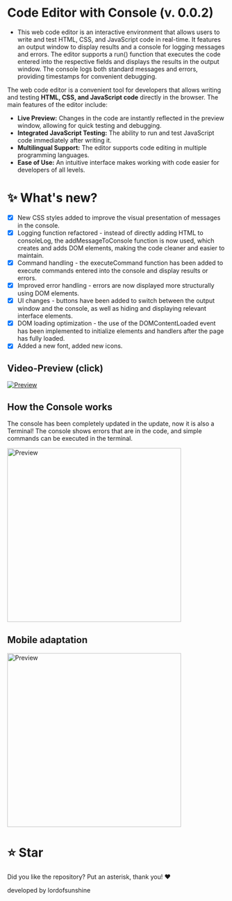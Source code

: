 # Code Editor with Console (v. 0.0.2)
* This web code editor is an interactive environment that allows users to write and test HTML, CSS, and JavaScript code in real-time. It features an output window to display results and a console for logging messages and errors. The editor supports a run() function that executes the code entered into the respective fields and displays the results in the output window. The console logs both standard messages and errors, providing timestamps for convenient debugging.
  
The web code editor is a convenient tool for developers that allows writing and testing **HTML, CSS, and JavaScript code** directly in the browser. The main features of the editor include:

- **Live Preview:** Changes in the code are instantly reflected in the preview window, allowing for quick testing and debugging.
- **Integrated JavaScript Testing:** The ability to run and test JavaScript code immediately after writing it.
- **Multilingual Support:** The editor supports code editing in multiple programming languages.
- **Ease of Use:** An intuitive interface makes working with code easier for developers of all levels.

# ✨ What's new?
- [x] New CSS styles added to improve the visual presentation of messages in the console.
- [x] Logging function refactored - instead of directly adding HTML to consoleLog, the addMessageToConsole function is now used, which creates and adds DOM elements, making the code cleaner and easier to maintain.
- [x] Command handling - the executeCommand function has been added to execute commands entered into the console and display results or errors.
- [x] Improved error handling - errors are now displayed more structurally using DOM elements.
- [x] UI changes - buttons have been added to switch between the output window and the console, as well as hiding and displaying relevant interface elements.
- [x] DOM loading optimization - the use of the DOMContentLoaded event has been implemented to initialize elements and handlers after the page has fully loaded.
- [x] Added a new font, added new icons.

## Video-Preview (click)

<a href="https://cdn.glitch.global/de93c334-a8c2-4333-808c-da266614e993/vvv.mp4?v=1718717832050" title="Preview"><img src="https://cdn.glitch.global/de93c334-a8c2-4333-808c-da266614e993/111?v=1718718740487" alt="Preview" /></a>

## How the Console works
The console has been completely updated in the update, now it is also a Terminal! The console shows errors that are in the code, and simple commands can be executed in the terminal.

<img src="https://cdn.glitch.global/de93c334-a8c2-4333-808c-da266614e993/9.jpg?v=1718718479501" alt="Preview" width="400px" height="auto">

## Mobile adaptation

<img src="https://cdn.glitch.global/de93c334-a8c2-4333-808c-da266614e993/12?v=1718718884257" alt="Preview" width="400px" height="auto">

# ⭐ Star
Did you like the repository? Put an asterisk, thank you! ❤️

developed by lordofsunshine
